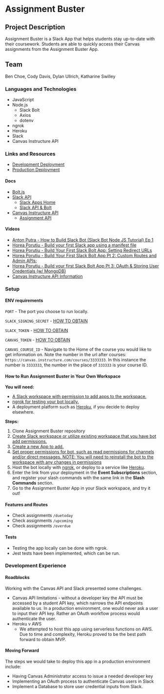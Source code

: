 # Assignment Buster

## Project Description

Assignment Buster is a Slack App that helps students stay up-to-date with their coursework. Students are able to quickly access their Canvas assignments from the Assignment Buster App.

## Team

Ben Choe, Cody Davis, Dylan Ullrich, Katharine Swilley

### Languages and Technologies

- JavaScript
- Node.js
  - Slack Bolt
  - Axios
  - dotenv
- ngrok
- Heroku
- Slack
- Canvas Instructure API

### Links and Resources

- [Development Deployment](https://slack-bot-assignments.herokuapp.com/)
- [Production Deployment]()

#### Docs

- [Bolt.js](https://slack.dev/bolt-js/concepts)
- [Slack API](https://api.slack.com)
  - [Slack Apps Home](https://api.slack.com/apps)
  - [Slack API & Bolt](https://api.slack.com/start/building/bolt-js)
- [Canvas Instructure API](https://canvas.instructure.com/doc/api/)
  - [Assignment API](https://canvas.instructure.com/doc/api/assignments.html)

#### Videos

- [Anton Putra - How to Build Slack Bot (Slack Bot Node JS Tutorial) Ep 1](https://www.youtube.com/watch?v=Awuh2I6iFb0)
- [Horea Porutiu - Build your first Slack app using a manifest file](https://www.youtube.com/watch?v=tnek1Rx6MKA)
- [Horea Porutiu - Build Your First Slack Bolt App: Setting Redirect URLs](https://www.youtube.com/watch?v=aycTE75-2Gc)
- [Horea Porutiu - Build Your First Slack Bolt App Pt 2: Custom Routes and Admin APIs:](https://www.youtube.com/watch?v=6w0xI4IEDt8)
- [Horea Porutiu - Build your first Slack Bolt App Pt 3: OAuth & Storing User Credentials (w/ MongoDB)](https://www.youtube.com/watch?v=sSfHz7j89Xk)
- [Canvas Instructure API Information](https://www.youtube.com/watch?v=LBQp0ls7mcI)

### Setup

#### ENV requirements

`PORT` - The port you choose to run locally.

`SLACK_SIGNING_SECRET` - [HOW TO OBTAIN](https://api.slack.com/authentication/verifying-requests-from-slack#verifying-requests-from-slack-using-signing-secrets__app-management-updates)

`SLACK_TOKEN` - [HOW TO OBTAIN](https://api.slack.com/authentication/token-types)

`CANVAS_TOKEN` - [HOW TO OBTAIN](https://canvas.instructure.com/profile/settings)

`CANVAS_COURSE_ID` - Navigate to the Home of the course you would like to get information on. Note the number in the url after courses: `https://canvas.instructure.com/courses/3333333`. In this instance the number is `3333333`, the number in the place of `333333` is your course ID.

#### **How to Run Assignment Buster in Your Own Workspace**

**You will need:**

- [A Slack workspace with permission to add apps to the workspace.](https://api.slack.com/apps)
- [ngrok for testing your bot locally.](https://ngrok.com/)
- A deployment platform such as [Heroku](https://www.heroku.com/), if you decide to deploy elsewhere.

**Steps:**

1. Clone Assignment Buster repository
2. [Create Slack workspace or utilize existing workspace that you have bot add permissions.](https://slack.com/help/articles/206845317-Create-a-Slack-workspace)
3. [Create a new App to add.](https://api.slack.com/start/overview#creating)
4. [Set proper permissions for bot, such as read permissions for channels and/or direct messages. NOTE: You will need to reinstall the bot to the workspace with any changes in permissions](https://api.slack.com/scopes)
5. Host the bot locally with [ngrok](https://ngrok.com/), or deploy to a service like [Heroku](https://www.heroku.com/).
6. Enter the link from your deployment in the **Event Subscriptions** section, and register your slash commands with the same link in the **Slash Commands** section.
7. Go to the Assignment Buster App in your Slack workspace, and try it out!

#### Features and Routes

- Check assignments `/duetoday`
- Check assignments `/upcoming`
- Check assignments `/overdue`

#### Tests

- Testing the app locally can be done with ngrok.
- Jest tests have been implemented, which can be run.

### Development Experience

#### Roadblocks

Working with the Canvas API and Slack presented some challenges.

- Canvas API limitations - without a developer key the API must be accessed by a student API key, which narrows the API endpoints available to us. In a production environment, one would never ask a user to input their API key. Rather an OAuth workflow process would authenticate the user.
- Heroku v AWS
  - We attempted to host this app using serverless functions on AWS. Due to time and complexity, Heroku proved to be the best path forward to obtain MVP.

#### Moving Forward

The steps we would take to deploy this app in a production environment include:

- Having Canvas Administrator access to issue a needed developer key
- Implementing an OAuth process to authenticate Canvas users in Slack
- Implement a Database to store user credential inputs from Slack.
